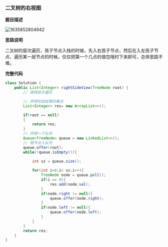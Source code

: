 ### 二叉树的右视图

**题目描述**

![1635852804942](https://tprzfbucket.oss-cn-beijing.aliyuncs.com/hadoop/202111/02/193326-758939.png)

**思路说明**

二叉树的层次遍历，孩子节点入栈的时候，先入右孩子节点，然后在入左孩子节点，遍历某一层节点的时候，仅仅把第一个几点的值包哦村下来即可，总体思路不难。

**完整代码**

~~~ java
class Solution {
    public List<Integer> rightSideView(TreeNode root) {
        // 使用层次遍历

        // 声明存放结果的集合
        List<Integer> res= new ArrayList<>();

        if(root == null)
        {
            return res;
        }
        // 声明一个队列
        Queue<TreeNode> queue = new LinkedList<>();
        // 根节点入队列
        queue.offer(root);
        while(!queue.isEmpty()){
            
            int sz = queue.size();

            for(int i=0;i< sz;i++){
                TreeNode node = queue.poll();
                if(i == 0){
                    res.add(node.val);
                }
                if(node.right != null){
                    queue.offer(node.right);
                }
                if(node.left != null){
                    queue.offer(node.left);
                }
            }
        }
        return res;
    }
}
~~~